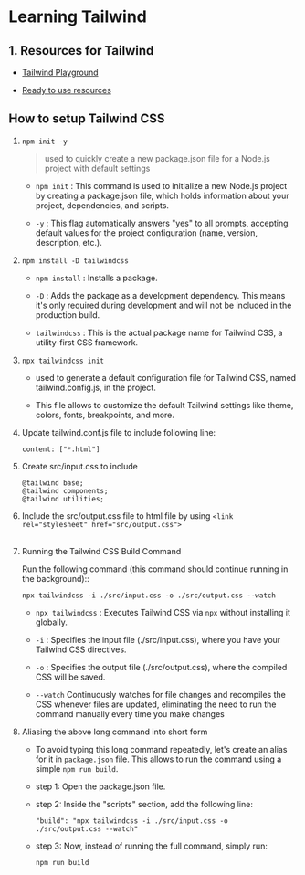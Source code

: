 # Learning Tailwind



## 1. Resources for Tailwind

- [Tailwind Playground](https://play.tailwindcss.com/)

- [Ready to use resources](https://tailblocks.cc/)


## How to setup Tailwind CSS

1. `npm init -y`

    > used to quickly create a new package.json file for a Node.js project with default settings


   -  `npm init` : This command is used to initialize a new Node.js project by creating a package.json file, which holds information about your project, dependencies, and scripts.

   -  `-y` : This flag automatically answers "yes" to all prompts, accepting default values for the project configuration (name, version, description, etc.).

2. `npm install -D tailwindcss`

   - `npm install` : Installs a package.

   - `-D` : Adds the package as a development dependency. This means it's only required during development and will not be included in the production build.

   - `tailwindcss` : This is the actual package name for Tailwind CSS, a utility-first CSS framework.

3. `npx tailwindcss init` 

    -  used to generate a default configuration file for Tailwind CSS, named tailwind.config.js, in the project. 
    
    - This file allows to customize the default Tailwind settings like theme, colors, fonts, breakpoints, and more.

4. Update tailwind.conf.js file to include following line:

    ```
    content: ["*.html"]
    ```

5. Create src/input.css to include

    ```
    @tailwind base;
    @tailwind components;
    @tailwind utilities;
    ```

6. Include the src/output.css file to html file by using `<link rel="stylesheet" href="src/output.css">` <br><br>

7. Running the Tailwind CSS Build Command

    Run the following command (this command should continue running in the background)::

    ```
    npx tailwindcss -i ./src/input.css -o ./src/output.css --watch
    ```

    - `npx tailwindcss` : Executes Tailwind CSS via `npx` without installing it globally.

    - `-i` : Specifies the input file (./src/input.css), where you have your Tailwind CSS directives.

    - `-o` : Specifies the output file (./src/output.css), where the compiled CSS will be saved.

    - `--watch` Continuously watches for file changes and recompiles the CSS whenever files are updated, eliminating the need to run the command manually every time you make changes

8. Aliasing the above long command into short form

    - To avoid typing this long command repeatedly, let's create an alias for it in `package.json` file. This allows to run the command using a simple `npm run build`.

    - step 1: Open the package.json file.

    - step 2: Inside the "scripts" section, add the following line:

        ```
        "build": "npx tailwindcss -i ./src/input.css -o ./src/output.css --watch"
        ```
    - step 3: Now, instead of running the full command, simply run:

        ```
        npm run build
        ```
